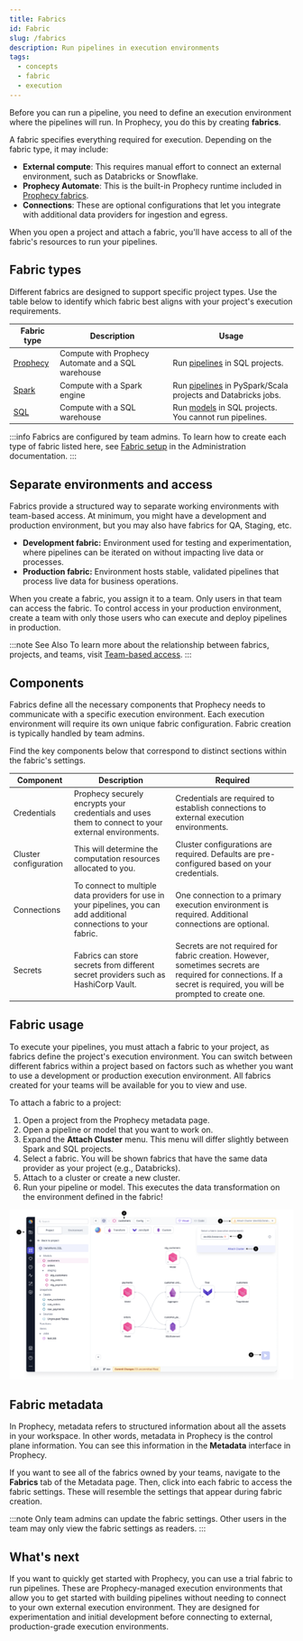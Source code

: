 ```yaml
---
title: Fabrics
id: Fabric
slug: /fabrics
description: Run pipelines in execution environments
tags:
  - concepts
  - fabric
  - execution
---
```


Before you can run a pipeline, you need to define an execution environment where the pipelines will run. In Prophecy, you do this by creating **fabrics**.

A fabric specifies everything required for execution. Depending on the fabric type, it may include:

- **External compute**: This requires manual effort to connect an external environment, such as Databricks or Snowflake.
- **Prophecy Automate**: This is the built-in Prophecy runtime included in [Prophecy fabrics](/administration/fabrics/prophecy-fabrics/).
- **Connections**: These are optional configurations that let you integrate with additional data providers for ingestion and egress.

When you open a project and attach a fabric, you'll have access to all of the fabric's resources to run your pipelines.

## Fabric types

Different fabrics are designed to support specific project types. Use the table below to identify which fabric best aligns with your project's execution requirements.

| Fabric type                                            | Description                                        | Usage                                                                                |
| ------------------------------------------------------ | -------------------------------------------------- | ------------------------------------------------------------------------------------ |
| [Prophecy](/administration/fabrics/prophecy-fabrics/)  | Compute with Prophecy Automate and a SQL warehouse | Run [pipelines](docs/analysts/development/pipelines/pipelines.md) in SQL projects.   |
| [Spark](/administration/fabrics/Spark-fabrics/Fabrics) | Compute with a Spark engine                        | Run [pipelines](/engineers/pipelines) in PySpark/Scala projects and Databricks jobs. |
| [SQL](/administration/fabrics/sql-fabrics/Fabrics)     | Compute with a SQL warehouse                       | Run [models](/engineers/models) in SQL projects. You cannot run pipelines.           |

:::info
Fabrics are configured by team admins. To learn how to create each type of fabric listed here, see [Fabric setup](/administration/fabrics) in the Administration documentation.
:::

## Separate environments and access

Fabrics provide a structured way to separate working environments with team-based access. At minimum, you might have a development and production environment, but you may also have fabrics for QA, Staging, etc.

- **Development fabric:** Environment used for testing and experimentation, where pipelines can be iterated on without impacting live data or processes.
- **Production fabric:** Environment hosts stable, validated pipelines that process live data for business operations.

When you create a fabric, you assign it to a team. Only users in that team can access the fabric. To control access in your production environment, create a team with only those users who can execute and deploy pipelines in production.

:::note See Also
To learn more about the relationship between fabrics, projects, and teams, visit [Team-based access](/administration/team-based-access).
:::

## Components

Fabrics define all the necessary components that Prophecy needs to communicate with a specific execution environment. Each execution environment will require its own unique fabric configuration. Fabric creation is typically handled by team admins.

Find the key components below that correspond to distinct sections within the fabric's settings.

| Component             | Description                                                                                                         | Required                                                                                                                                                            |
| --------------------- | ------------------------------------------------------------------------------------------------------------------- | ------------------------------------------------------------------------------------------------------------------------------------------------------------------- |
| Credentials           | Prophecy securely encrypts your credentials and uses them to connect to your external environments.                 | Credentials are required to establish connections to external execution environments.                                                                               |
| Cluster configuration | This will determine the computation resources allocated to you.                                                     | Cluster configurations are required. Defaults are pre-configured based on your credentials.                                                                         |
| Connections           | To connect to multiple data providers for use in your pipelines, you can add additional connections to your fabric. | One connection to a primary execution environment is required. Additional connections are optional.                                                                 |
| Secrets               | Fabrics can store secrets from different secret providers such as HashiCorp Vault.                                  | Secrets are not required for fabric creation. However, sometimes secrets are required for connections. If a secret is required, you will be prompted to create one. |

## Fabric usage

To execute your pipelines, you must attach a fabric to your project, as fabrics define the project's execution environment. You can switch between different fabrics within a project based on factors such as whether you want to use a development or production execution environment. All fabrics created for your teams will be available for you to view and use.

To attach a fabric to a project:

1. Open a project from the Prophecy metadata page.
1. Open a pipeline or model that you want to work on.
1. Expand the **Attach Cluster** menu. This menu will differ slightly between Spark and SQL projects.
1. Select a fabric. You will be shown fabrics that have the same data provider as your project (e.g., Databricks).
1. Attach to a cluster or create a new cluster.
1. Run your pipeline or model. This executes the data transformation on the environment defined in the fabric!

![AttachCluster](./img/DatabricksAttachCluster.png)

## Fabric metadata

In Prophecy, metadata refers to structured information about all the assets in your workspace. In other words, metadata in Prophecy is the control plane information. You can see this information in the **Metadata** interface in Prophecy.

If you want to see all of the fabrics owned by your teams, navigate to the **Fabrics** tab of the Metadata page. Then, click into each fabric to access the fabric settings. These will resemble the settings that appear during fabric creation.

:::note
Only team admins can update the fabric settings. Other users in the team may only view the fabric settings as readers.
:::

## What's next

If you want to quickly get started with Prophecy, you can use a trial fabric to run pipelines. These are Prophecy-managed execution environments that allow you to get started with building pipelines without needing to connect to your own external execution environment. They are designed for experimentation and initial development before connecting to external, production-grade execution environments.

